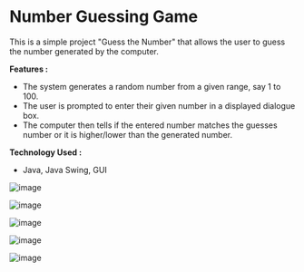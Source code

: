 # Number Guessing Game 

This is a simple project "Guess the Number" that allows the user to guess the number generated by the computer.

**Features :**
- The system generates a random number from a given range, say 1 to 100.
- The user is prompted to enter their given number in a displayed dialogue box.
- The computer then tells if the entered number matches the guesses number or it is higher/lower than the generated number.

**Technology Used :**
- Java, Java Swing, GUI

![image](https://github.com/palakpartani05/Number_Guessing_game/assets/139770730/ca723584-af69-4c16-8570-7785ccf1fd84)

![image](https://github.com/palakpartani05/Number_Guessing_game/assets/139770730/eab5b9d4-7c45-4fe5-9df2-5f692a85ec25)

![image](https://github.com/palakpartani05/Number_Guessing_game/assets/139770730/d49da2c4-513b-45e2-a633-fadd4bd7cdae)

![image](https://github.com/palakpartani05/Number_Guessing_game/assets/139770730/da6f3226-e943-4f3c-b68d-452f66302667)

![image](https://github.com/palakpartani05/Number_Guessing_game/assets/139770730/72c23c3d-ef65-42bc-b28a-a30b82866f16)
